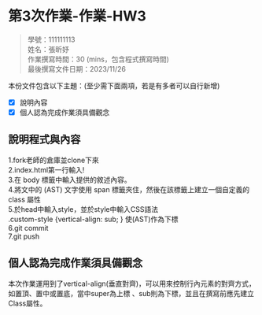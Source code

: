 # 第3次作業-作業-HW3
>
>學號：111111113
><br />
>姓名：張昕妤
><br />
>作業撰寫時間：30 (mins，包含程式撰寫時間)
><br />
>最後撰寫文件日期：2023/11/26
>

本份文件包含以下主題：(至少需下面兩項，若是有多者可以自行新增)
- [x] 說明內容
- [x] 個人認為完成作業須具備觀念

## 說明程式與內容
1.fork老師的倉庫並clone下來<br>
2.index.html第一行輸入!<br>
3.在 body 標籤中輸入提供的敘述內容。<br>
4.將文中的 (AST) 文字使用 span 標籤夾住，然後在該標籤上建立一個自定義的 class 屬性<br>
5.於head中輸入style，並於style中輸入CSS語法 <br>
.custom-style {vertical-align: sub; } 使(AST)作為下標<br>
6.git commit<br>
7.git push<br>


## 個人認為完成作業須具備觀念
本次作業運用到了vertical-align(垂直對齊)，可以用來控制行內元素的對齊方式，如置頂、置中或置底，當中super為上標 、sub則為下標，並且在撰寫前應先建立Class屬性。

